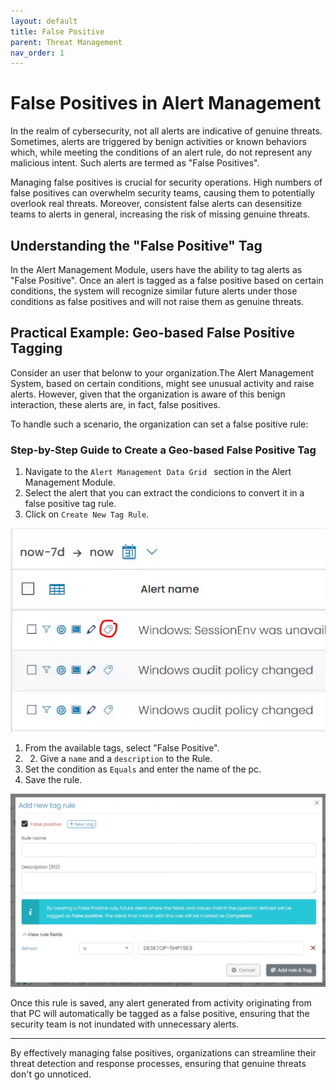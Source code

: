```yaml
---
layout: default
title: False Positive
parent: Threat Management
nav_order: 1
---
```


# False Positives in Alert Management

In the realm of cybersecurity, not all alerts are indicative of genuine threats. Sometimes, alerts are triggered by benign activities or known behaviors which, while meeting the conditions of an alert rule, do not represent any malicious intent. Such alerts are termed as "False Positives". 

Managing false positives is crucial for security operations. High numbers of false positives can overwhelm security teams, causing them to potentially overlook real threats. Moreover, consistent false alerts can desensitize teams to alerts in general, increasing the risk of missing genuine threats.

## Understanding the "False Positive" Tag

In the Alert Management Module, users have the ability to tag alerts as "False Positive". Once an alert is tagged as a false positive based on certain conditions, the system will recognize similar future alerts under those conditions as false positives and will not raise them as genuine threats.



## Practical Example: Geo-based False Positive Tagging

Consider an user that belonw to your organization.The Alert Management System, based on certain conditions, might see unusual activity and raise alerts. However, given that the organization is aware of this benign interaction, these alerts are, in fact, false positives.

To handle such a scenario, the organization can set a false positive rule:

### Step-by-Step Guide to Create a Geo-based False Positive Tag

1. Navigate to the `Alert Management Data Grid ` section in the Alert Management Module.
2. Select the alert that you can extract the condicions to convert it in a false positive tag rule.
3. Click on `Create New Tag Rule`.

![Tag Rule Creation](./../Images/../../Images/Components/ThreatManagment/falsepositivemenu.png)

1. From the available tags, select "False Positive".
2. 2. Give a `name` and a `description` to the Rule.
3. Set the condition as `Equals` and enter the name of the pc.
4. Save the rule.

![Tag Rule Creation](./../Images/../../Images/Components/ThreatManagment/tagrule.png)

Once this rule is saved, any alert generated from activity originating from that PC will automatically be tagged as a false positive, ensuring that the security team is not inundated with unnecessary alerts.

---

By effectively managing false positives, organizations can streamline their threat detection and response processes, ensuring that genuine threats don't go unnoticed.

